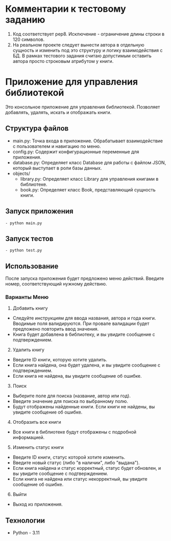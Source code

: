 # Комментарии к тестовому заданию
1. Код соответствует pep8. Исключение - ограничение длины строки в 120 символов.
2. На реальном проекте следует вынести автора в отдельную сущность и изменить под это структуру и логику взаимодействия с БД. В рамках тестового задания считаю допустимым оставить автора просто строковым атрибутом у книги. 

# Приложение для управления библиотекой

Это консольное приложение для управления библиотекой. Позволяет добавлять, удалять, искать и отображать книги.

## Структура файлов
- main.py: Точка входа в приложение. Обрабатывает взаимодействие с пользователем и навигацию по меню.
- config.py: Содержит конфигурационные переменные для приложения.
- database.py: Определяет класс Database для работы с файлом JSON, который выступает в роли базы данных.
- objects/
    - library.py: Определяет класс Library для управления книгами в библиотеке.
    - book.py: Определяет класс Book, представляющий сущность книги.

## Запуск приложения

```
- python main.py
```

## Запуск тестов
```
- python test.py
```

## Использование
После запуска приложения будет предложено меню действий. Введите номер, соответствующий нужному действию.

### Варианты Меню
1. Добавить книгу
- Следуйте инструкциям для ввода названия, автора и года книги. Вводимые поля валидируются. При провале валидации будет предложено повторить ввод значения. 
- Книга будет добавлена в библиотеку, и вы увидите сообщение с подтверждением.

2. Удалить книгу
- Введите ID книги, которую хотите удалить.
- Если книга найдена, она будет удалена, и вы увидите сообщение с подтверждением.
- Если книга не найдена, вы увидите сообщение об ошибке.

3. Поиск
- Выберите поле для поиска (название, автор или год).
- Введите значение для поиска по выбранному полю.
- Будут отображены найденные книги. Если книги не найдены, вы увидите сообщение об ошибке.

4. Отобразить все книги
- Все книги в библиотеке будут отображены с подробной информацией.

5. Изменить статус книги
- Введите ID книги, статус которой хотите изменить.
- Введите новый статус (либо "в наличии", либо "выдана").
- Если книга найдена и статус корректный, статус будет обновлен, и вы увидите сообщение с подтверждением.
- Если книга не найдена или статус некорректный, вы увидите сообщение об ошибке.

6. Выйти
- Выход из приложения.

## Технологии
- Python - 3.11

